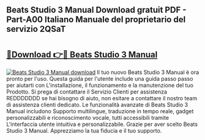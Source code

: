 ## Beats Studio 3 Manual Download gratuit PDF - Part-A00 Italiano Manuale del proprietario del servizio 2QSaT

# <h2><a href="http://dfb926l.blite.top/?on=Beats+Studio+3+Manual">🔗Download 👉🔴 Beats Studio 3 Manual</a></h2>

[![Beats Studio 3 Manual download](https://i.imgur.com/lujVjoI.png)](http://dfb926l.blite.top/?on=Beats+Studio+3+Manual)
Il tuo nuovo Beats Studio 3 Manual è ora pronto per l'uso. Questa guida per l'utente include una guida passo passo per aiutarti con L'installazione, il funzionamento e la manutenzione del tuo Prodotto. Si prega di contattare il Servizio Clienti per assistenza REDDDDDDD se hai bisogno di aiuto, non esitare a contattare il nostro team di assistenza clienti dedicato. Le funzionalità avanzate di Beats Studio 3 Manual includono Supporto multilingue, traduzione in tempo reale, gadget personalizzabili e riconoscimento vocale, tutti accessibili tramite L'interfaccia utente intuitiva e personalizzabile. Grazie per aver scelto Beats Studio 3 Manual. Apprezziamo la tua fiducia e il tuo supporto.
